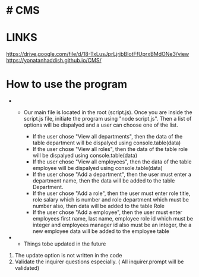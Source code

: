 

# # CMS

# LINKS 
https://drive.google.com/file/d/18-TxLusJprLjrjbBIotFfUprxBMdONe3/view
https://yonatanhaddish.github.io/CMS/

# How to use the program

* * Our main file is located in the root (script.js). Once you are inside the script.js file, initiate the program using "node script.js". Then a list of options will be dispalyed and a user can choose one of the list.
 
    * If the user chose "View all departments", then the data of the table department will be dispalyed using console.table(data)
    * If the user chose "View all roles", then the data of the table role will be dispalyed using console.table(data)
    * If the user chose "View all employees", then the data of the table employee will be dispalyed using console.table(data)
    * If the user chose "Add a department", then the user must enter a department name, then the data will be added to the table Department.
    * If the user chose "Add a role", then the user must enter role title, role salary which is number and role department which must be number also, then data will be added to the table Role
    * If the user chose "Add a employee", then the user must enter employees first name, last name, employee role id which must be integer and employees manager id also must be an integer, the a new employee data will be added to the employee table


* * Things tobe updated in the future
1. The update option is not written in the code
2. Validate the inquirer questions especially. ( All inquirer.prompt will be validated)